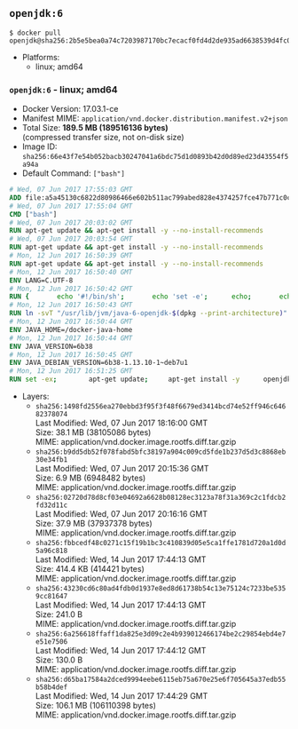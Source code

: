 ## `openjdk:6`

```console
$ docker pull openjdk@sha256:2b5e5bea0a74c7203987170bc7ecacf0fd4d2de935ad6638539d4fc03a523022
```

-	Platforms:
	-	linux; amd64

### `openjdk:6` - linux; amd64

-	Docker Version: 17.03.1-ce
-	Manifest MIME: `application/vnd.docker.distribution.manifest.v2+json`
-	Total Size: **189.5 MB (189516136 bytes)**  
	(compressed transfer size, not on-disk size)
-	Image ID: `sha256:66e43f7e54b052bacb30247041a6bdc75d1d0893b42d0d89ed23d43554f5a94a`
-	Default Command: `["bash"]`

```dockerfile
# Wed, 07 Jun 2017 17:55:03 GMT
ADD file:a5a45130c6822d80986466e602b511ac799abed828e4374257fce47b771c0ce6 in / 
# Wed, 07 Jun 2017 17:55:04 GMT
CMD ["bash"]
# Wed, 07 Jun 2017 20:03:02 GMT
RUN apt-get update && apt-get install -y --no-install-recommends 		ca-certificates 		curl 		wget 	&& rm -rf /var/lib/apt/lists/*
# Wed, 07 Jun 2017 20:03:54 GMT
RUN apt-get update && apt-get install -y --no-install-recommends 		bzr 		git 		mercurial 		openssh-client 		subversion 				procps 	&& rm -rf /var/lib/apt/lists/*
# Mon, 12 Jun 2017 16:50:39 GMT
RUN apt-get update && apt-get install -y --no-install-recommends 		bzip2 		unzip 		xz-utils 	&& rm -rf /var/lib/apt/lists/*
# Mon, 12 Jun 2017 16:50:40 GMT
ENV LANG=C.UTF-8
# Mon, 12 Jun 2017 16:50:42 GMT
RUN { 		echo '#!/bin/sh'; 		echo 'set -e'; 		echo; 		echo 'dirname "$(dirname "$(readlink -f "$(which javac || which java)")")"'; 	} > /usr/local/bin/docker-java-home 	&& chmod +x /usr/local/bin/docker-java-home
# Mon, 12 Jun 2017 16:50:43 GMT
RUN ln -svT "/usr/lib/jvm/java-6-openjdk-$(dpkg --print-architecture)" /docker-java-home
# Mon, 12 Jun 2017 16:50:44 GMT
ENV JAVA_HOME=/docker-java-home
# Mon, 12 Jun 2017 16:50:44 GMT
ENV JAVA_VERSION=6b38
# Mon, 12 Jun 2017 16:50:45 GMT
ENV JAVA_DEBIAN_VERSION=6b38-1.13.10-1~deb7u1
# Mon, 12 Jun 2017 16:51:25 GMT
RUN set -ex; 		apt-get update; 	apt-get install -y 		openjdk-6-jdk="$JAVA_DEBIAN_VERSION" 	; 	rm -rf /var/lib/apt/lists/*; 		[ "$(readlink -f "$JAVA_HOME")" = "$(docker-java-home)" ]; 		update-alternatives --get-selections | awk -v home="$(readlink -f "$JAVA_HOME")" 'index($3, home) == 1 { $2 = "manual"; print | "update-alternatives --set-selections" }'; 	update-alternatives --query java | grep -q 'Status: manual'
```

-	Layers:
	-	`sha256:1498fd2556ea270ebbd3f95f3f48f6679ed3414bcd74e52ff946c64682378074`  
		Last Modified: Wed, 07 Jun 2017 18:16:00 GMT  
		Size: 38.1 MB (38105086 bytes)  
		MIME: application/vnd.docker.image.rootfs.diff.tar.gzip
	-	`sha256:b9dd5db52f078fabd5bfc38197a904c009cd5fde1b237d5d3c8868eb30e34fb1`  
		Last Modified: Wed, 07 Jun 2017 20:15:36 GMT  
		Size: 6.9 MB (6948482 bytes)  
		MIME: application/vnd.docker.image.rootfs.diff.tar.gzip
	-	`sha256:02720d78d8cf03e04692a6628b08128ec3123a78f31a369c2c1fdcb2fd32d11c`  
		Last Modified: Wed, 07 Jun 2017 20:16:16 GMT  
		Size: 37.9 MB (37937378 bytes)  
		MIME: application/vnd.docker.image.rootfs.diff.tar.gzip
	-	`sha256:fbbcedf48c0271c15f19b1bc3c410839d05e5ca1ffe1781d720a1d0d5a96c818`  
		Last Modified: Wed, 14 Jun 2017 17:44:13 GMT  
		Size: 414.4 KB (414421 bytes)  
		MIME: application/vnd.docker.image.rootfs.diff.tar.gzip
	-	`sha256:43230cd6c80ad4fdb0d1937e8ed8d61738b54c13e75124c7233be5359cc81647`  
		Last Modified: Wed, 14 Jun 2017 17:44:13 GMT  
		Size: 241.0 B  
		MIME: application/vnd.docker.image.rootfs.diff.tar.gzip
	-	`sha256:6a256618ffaff1da825e3d09c2e4b939012466174be2c29854ebd4e7e51e7506`  
		Last Modified: Wed, 14 Jun 2017 17:44:12 GMT  
		Size: 130.0 B  
		MIME: application/vnd.docker.image.rootfs.diff.tar.gzip
	-	`sha256:d65ba17584a2dced9994eebe6115eb75a670e25e6f705645a37edb55b58b4def`  
		Last Modified: Wed, 14 Jun 2017 17:44:29 GMT  
		Size: 106.1 MB (106110398 bytes)  
		MIME: application/vnd.docker.image.rootfs.diff.tar.gzip
